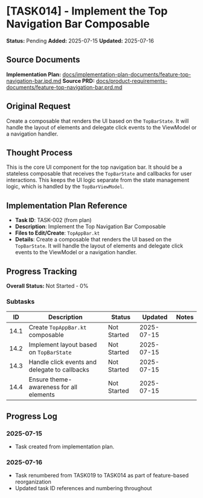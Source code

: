 # [TASK014] - Implement the Top Navigation Bar Composable

**Status:** Pending
**Added:** 2025-07-15
**Updated:** 2025-07-16

## Source Documents
**Implementation Plan:** [docs/implementation-plan-documents/feature-top-navigation-bar.ipd.md](docs/implementation-plan-documents/feature-top-navigation-bar.ipd.md)
**Source PRD:** [docs/product-requirements-documents/feature-top-navigation-bar.prd.md](docs/product-requirements-documents/feature-top-navigation-bar.prd.md)

## Original Request
Create a composable that renders the UI based on the `TopBarState`. It will handle the layout of elements and delegate click events to the ViewModel or a navigation handler.

## Thought Process
This is the core UI component for the top navigation bar. It should be a stateless composable that receives the `TopBarState` and callbacks for user interactions. This keeps the UI logic separate from the state management logic, which is handled by the `TopBarViewModel`.

## Implementation Plan Reference
- **Task ID**: TASK-002 (from plan)
- **Description**: Implement the Top Navigation Bar Composable
- **Files to Edit/Create**: `TopAppBar.kt`
- **Details**: Create a composable that renders the UI based on the `TopBarState`. It will handle the layout of elements and delegate click events to the ViewModel or a navigation handler.

## Progress Tracking

**Overall Status:** Not Started - 0%

### Subtasks
| ID | Description | Status | Updated | Notes |
|----|-------------|--------|---------|-------|
| 14.1 | Create `TopAppBar.kt` composable | Not Started | 2025-07-15 | |
| 14.2 | Implement layout based on `TopBarState` | Not Started | 2025-07-15 | |
| 14.3 | Handle click events and delegate to callbacks | Not Started | 2025-07-15 | |
| 14.4 | Ensure theme-awareness for all elements | Not Started | 2025-07-15 | |

## Progress Log
### 2025-07-15
- Task created from implementation plan.

### 2025-07-16
- Task renumbered from TASK019 to TASK014 as part of feature-based reorganization
- Updated task ID references and numbering throughout
